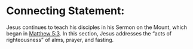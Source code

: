 # Connecting Statement:

Jesus continues to teach his disciples in his Sermon on the Mount, which began in [Matthew 5:3](../05/03.md). In this section, Jesus addresses the “acts of righteousness” of alms, prayer, and fasting.